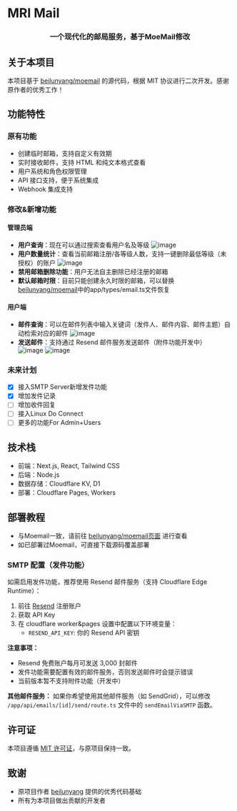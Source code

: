 # MRI Mail

<div align="center">
  <h3>一个现代化的邮局服务，基于MoeMail修改</h3>
</div>

## 关于本项目

本项目基于 [beilunyang/moemail](https://github.com/beilunyang/moemail) 的源代码，根据 MIT 协议进行二次开发。感谢原作者的优秀工作！

## 功能特性

### 原有功能
- 创建临时邮箱，支持自定义有效期
- 实时接收邮件，支持 HTML 和纯文本格式查看
- 用户系统和角色权限管理
- API 接口支持，便于系统集成
- Webhook 集成支持

### 修改&新增功能
#### 管理员端
- **用户查询**：现在可以通过搜索查看用户名及等级
  ![image](https://github.com/user-attachments/assets/f9a8e735-ed76-4a6b-9580-24b3eb4fd135)
- **用户数量统计**：查看当前邮箱注册/各等级人数，支持一键删除最低等级（未授权）的账户
  ![image](https://github.com/user-attachments/assets/570e49d5-dc79-4947-b21e-2b764b415d4c)
- **禁用邮箱删除功能**：用户无法自主删除已经注册的邮箱
- **默认邮箱时限**：目前只能创建永久时限的邮箱，可以替换[beilunyang/moemail](https://github.com/beilunyang/moemail)中的app/types/email.ts文件恢复
#### 用户端
- **邮件查询**：可以在邮件列表中输入关键词（发件人、邮件内容、邮件主题）自动检索对应的邮件
  ![image](https://github.com/user-attachments/assets/7ead0f40-9aaa-456b-943e-bf9fbd637c05)
- **发送邮件**：支持通过 Resend 邮件服务发送邮件（附件功能开发中）
  ![image](https://github.com/user-attachments/assets/a47d1c6c-0b4a-4714-ac24-471b791f4fb0)
  ![image](https://github.com/user-attachments/assets/936c0af0-5556-438b-b111-959a7f512ca5)



### 未来计划
- [x] 接入SMTP Server新增发件功能
- [x] 增加发件记录
- [ ] 增加收件回复
- [ ] 接入Linux Do Connect
- [ ] 更多的功能For Admin+Users

## 技术栈

- 前端：Next.js, React, Tailwind CSS
- 后端：Node.js
- 数据存储：Cloudflare KV, D1
- 部署：Cloudflare Pages, Workers

## 部署教程
- 与Moemail一致，请前往 [beilunyang/moemail页面](https://github.com/beilunyang/moemail) 进行查看
- 如已部署过Moemail，可直接下载源码覆盖部署

### SMTP 配置（发件功能）
如需启用发件功能，推荐使用 Resend 邮件服务（支持 Cloudflare Edge Runtime）：

1. 前往 [Resend](https://resend.com) 注册账户
2. 获取 API Key
3. 在 cloudflare worker&pages 设置中配置以下环境变量：
   - `RESEND_API_KEY`: 你的 Resend API 密钥

**注意事项：**
- Resend 免费账户每月可发送 3,000 封邮件
- 发件功能需要配置有效的邮件服务，否则发送邮件时会提示错误
- 当前版本暂不支持附件功能（开发中）

**其他邮件服务：**
如果你希望使用其他邮件服务（如 SendGrid），可以修改 `/app/api/emails/[id]/send/route.ts` 文件中的 `sendEmailViaSMTP` 函数。

## 许可证

本项目遵循 [MIT 许可证](LICENSE)，与原项目保持一致。

## 致谢

- 原项目作者 [beilunyang](https://github.com/beilunyang) 提供的优秀代码基础
- 所有为本项目做出贡献的开发者
